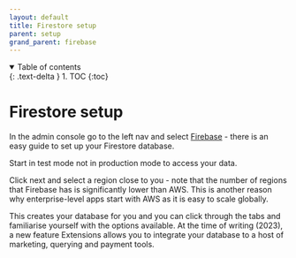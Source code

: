 ```yaml
---
layout: default
title: Firestore setup
parent: setup
grand_parent: firebase
---
```


<details open markdown="block">
  <summary>
    Table of contents
  </summary>
  {: .text-delta }
1. TOC
{:toc}
</details>

# Firestore setup

In the admin console go to the left nav and select [Firebase](https://console.firebase.google.com/) - there is an easy guide to set up your Firestore database.

Start in test mode not in production mode to access your data.

Click next and select a region close to you - note that the number of regions that Firebase has is significantly lower than AWS. This is another reason why enterprise-level apps start with AWS as it is easy to scale globally.

This creates your database for you and you can click through the tabs and familiarise yourself with the options available. At the time of writing (2023), a new feature Extensions allows you to integrate your database to a host of marketing, querying and payment tools.

